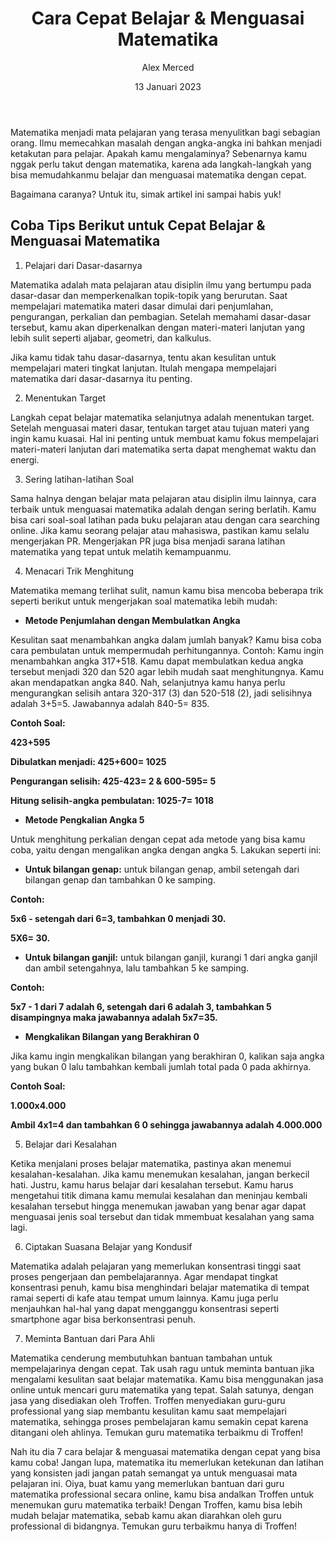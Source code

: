 ﻿---
title: "Cara Cepat Belajar & Menguasai Matematika "
author: "Alex Merced"
metaDesc: "Bagaimana cara cepat belajar matematika?"
date: "13 Januari 2023"
tags:
  - Matematika
---

Matematika menjadi mata pelajaran yang terasa menyulitkan bagi sebagian orang. Ilmu memecahkan masalah dengan angka-angka ini bahkan menjadi ketakutan para pelajar. Apakah kamu mengalaminya? Sebenarnya kamu nggak perlu takut dengan matematika, karena ada langkah-langkah yang bisa memudahkanmu belajar dan menguasai matematika dengan cepat.

Bagaimana caranya? Untuk itu, simak artikel ini sampai habis yuk!

## Coba Tips Berikut untuk Cepat Belajar & Menguasai Matematika

1. Pelajari dari Dasar-dasarnya

Matematika adalah mata pelajaran atau disiplin ilmu yang bertumpu pada dasar-dasar dan memperkenalkan topik-topik yang berurutan. Saat mempelajari matematika materi dasar dimulai dari penjumlahan, pengurangan, perkalian dan pembagian. Setelah memahami dasar-dasar tersebut, kamu akan diperkenalkan dengan materi-materi lanjutan yang lebih sulit seperti aljabar, geometri, dan kalkulus.

Jika kamu tidak tahu dasar-dasarnya, tentu akan kesulitan untuk mempelajari materi tingkat lanjutan. Itulah mengapa mempelajari matematika dari dasar-dasarnya itu penting.

2. Menentukan Target

Langkah cepat belajar matematika selanjutnya adalah menentukan target. Setelah menguasai materi dasar, tentukan target atau tujuan materi yang ingin kamu kuasai. Hal ini penting untuk membuat kamu fokus mempelajari materi-materi lanjutan dari matematika serta dapat menghemat waktu dan energi.

3. Sering latihan-latihan Soal

Sama halnya dengan belajar mata pelajaran atau disiplin ilmu lainnya, cara terbaik untuk menguasai matematika adalah dengan sering berlatih. Kamu bisa cari soal-soal latihan pada buku pelajaran atau dengan cara searching online. Jika kamu seorang pelajar atau mahasiswa, pastikan kamu selalu mengerjakan PR. Mengerjakan PR juga bisa menjadi sarana latihan matematika yang tepat untuk melatih kemampuanmu.

4. Menacari Trik Menghitung

Matematika memang terlihat sulit, namun kamu bisa mencoba beberapa trik seperti berikut untuk mengerjakan soal matematika lebih mudah:

- **Metode Penjumlahan dengan Membulatkan Angka**

Kesulitan saat menambahkan angka dalam jumlah banyak? Kamu bisa coba cara pembulatan untuk mempermudah perhitungannya. Contoh: Kamu ingin menambahkan angka 317+518. Kamu dapat membulatkan kedua angka tersebut menjadi 320 dan 520 agar lebih mudah saat menghitungnya. Kamu akan mendapatkan angka 840. Nah, selanjutnya kamu hanya perlu mengurangkan selisih antara 320-317 (3) dan 520-518 (2), jadi selisihnya adalah 3+5=5. Jawabannya adalah 840-5= 835.

**Contoh Soal:**

**423+595**

**Dibulatkan menjadi: 425+600= 1025**

**Pengurangan selisih: 425-423= 2 & 600-595= 5**

**Hitung selisih-angka pembulatan: 1025-7= 1018**

- **Metode Pengkalian Angka 5**

Untuk menghitung perkalian dengan cepat ada metode yang bisa kamu coba, yaitu dengan mengalikan angka dengan angka 5. Lakukan seperti ini:

- **Untuk bilangan genap:** untuk bilangan genap, ambil setengah dari bilangan genap dan tambahkan 0 ke samping.

**Contoh:**

**5x6 - setengah dari 6=3, tambahkan 0 menjadi 30.**

**5X6= 30.**

- **Untuk bilangan ganjil:** untuk bilangan ganjil, kurangi 1 dari angka ganjil dan ambil setengahnya, lalu tambahkan 5 ke samping.

**Contoh:**

**5x7 - 1 dari 7 adalah 6, setengah dari 6 adalah 3, tambahkan 5 disampingnya maka jawabannya adalah 5x7=35.**

- **Mengkalikan Bilangan yang Berakhiran 0**

Jika kamu ingin mengkalikan bilangan yang berakhiran 0, kalikan saja angka yang bukan 0 lalu tambahkan kembali jumlah total pada 0 pada akhirnya.

**Contoh Soal:**

**1.000x4.000**

**Ambil 4x1=4 dan tambahkan 6 0 sehingga jawabannya adalah 4.000.000**

5. Belajar dari Kesalahan

Ketika menjalani proses belajar matematika, pastinya akan menemui kesalahan-kesalahan. Jika kamu menemukan kesalahan, jangan berkecil hati. Justru, kamu harus belajar dari kesalahan tersebut. Kamu harus mengetahui titik dimana kamu memulai kesalahan dan meninjau kembali kesalahan tersebut hingga menemukan jawaban yang benar agar dapat menguasai jenis soal tersebut dan tidak mmembuat kesalahan yang sama lagi.

6. Ciptakan Suasana Belajar yang Kondusif

Matematika adalah pelajaran yang memerlukan konsentrasi tinggi saat proses pengerjaan dan pembelajarannya. Agar mendapat tingkat konsentrasi penuh, kamu bisa menghindari belajar matematika di tempat ramai seperti di kafe atau tempat umum lainnya. Kamu juga perlu menjauhkan hal-hal yang dapat mengganggu konsentrasi seperti smartphone agar bisa berkonsentrasi penuh.

7. Meminta Bantuan dari Para Ahli

Matematika cenderung membutuhkan bantuan tambahan untuk mempelajarinya dengan cepat. Tak usah ragu untuk meminta bantuan jika mengalami kesulitan saat belajar matematika. Kamu bisa menggunakan jasa online untuk mencari guru matematika yang tepat. Salah satunya, dengan jasa yang disediakan oleh Troffen. Troffen menyediakan guru-guru professional yang siap membantu kesulitan kamu saat mempelajari matematika, sehingga proses pembelajaran kamu semakin cepat karena ditangani oleh ahlinya. Temukan guru matematika terbaikmu di Troffen!

Nah itu dia 7 cara belajar & menguasai matematika dengan cepat yang bisa kamu coba! Jangan lupa, matematika itu memerlukan ketekunan dan latihan yang konsisten jadi jangan patah semangat ya untuk menguasai mata pelajaran ini. Oiya, buat kamu yang memerlukan bantuan dari guru matematika professional secara online, kamu bisa andalkan Troffen untuk menemukan guru matematika terbaik! Dengan Troffen, kamu bisa lebih mudah belajar matematika, sebab kamu akan diarahkan oleh guru professional di bidangnya. Temukan guru terbaikmu hanya di Troffen!
